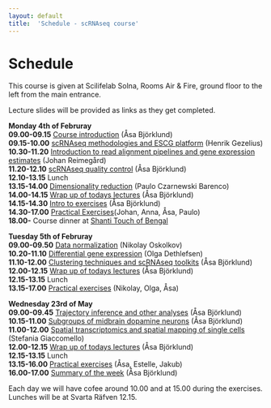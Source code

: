 ```yaml
---
layout: default
title:  'Schedule - scRNAseq course'
---
```


# Schedule

This course is given at Scilifelab Solna, Rooms Air & Fire, ground floor to the left from the main entrance. 

Lecture slides will be provided as links as they get completed. 

**Monday 4th of Februray**  
**09.00-09.15** [Course introduction](slides2019/course_intro_Asa_Bjorklund_2019.pdf) (Åsa Björklund)   
**09.15-10.00** [scRNAseq methodologies and ESCG platform](slides2019/) (Henrik Gezelius)   
**10.30-11.20** [Introduction to read alignment pipelines and gene expression estimates](slides2019/read_alignments_2019_J_Reimegard.pdf) (Johan Reimegård)   
**11.20-12.10** [scRNAseq quality control](slides2019/scRNAseq_QC_Asa_Bjorklund_2019.pdf) (Åsa Björklund)   
**12.10-13.15** Lunch	  
**13.15-14.00** [Dimensionality reduction](slides2019/Dimensionality_reduction_P_Czarnewski_2019.pdf) (Paulo Czarnewski Barenco)   
**14.00-14.15** [Wrap up of todays lectures](https://goo.gl/forms/fr3owaquQgo72E2K3) (Åsa Björklund)   
**14.15-14.30** [Intro to exercises](slides2019/exercises_intro_Asa_Bjorklund_2019.pdf) (Åsa Björklund)   
**14.30-17.00** [Practical Exercises](exercises)(Johan, Anna, Åsa, Paulo)   
**18.00-** Course dinner at [Shanti Touch of Bengal](https://shanti.se/touch-of-bengal)

**Tuesday 5th of Februray**   
**09.00-09.50** [Data normalization](slides/) (Nikolay Oskolkov)   
**10.20-11.10** [Differential gene expression](slides/) (Olga Dethlefsen)   
**11.10-12.00** [Clustering techniques and scRNAseq toolkits](slides/) (Åsa Björklund)   
**12.00-12.15** [Wrap up of todays lectures](https://goo.gl/forms/vDBBZrSyExz3Lh4K2) (Åsa Björklund)   
**12.15-13.15** Lunch    
**13.15-17.00** [Practical exercises](exercises) (Nikolay, Olga, Åsa)   

**Wednesday 23rd of May**  
**09.00-09.45** [Trajectory inference and other analyses](slides/) (Åsa Björklund)   
**10.15-11.00** [Subgroups of midbrain dopamine neurons](slides/) (Åsa Björklund)   
**11.00-12.00** [Spatial transcriptomics and spatial mapping of single cells](slides/) (Stefania Giaccomello)   
**12.00-12.15** [Wrap up of todays lectures](https://goo.gl/forms/LabSH8u7S2IQVZKj1) (Åsa Björklund)    
**12.15-13.15** Lunch	  
**13.15-16.00** [Practical exercises](exercises) (Åsa, Estelle, Jakub)      	      
**16.00-17.00** [Summary of the week]() (Åsa Björklund)    

Each day we will have cofee around 10.00 and at 15.00 during the exercises. Lunches will be at Svarta Räfven 12.15. 


 
